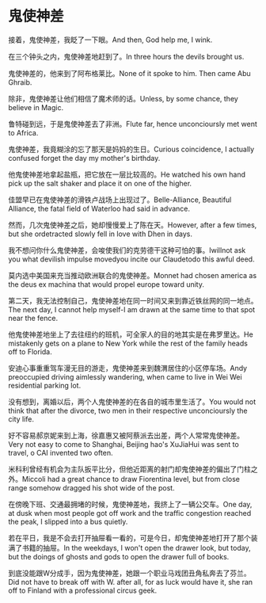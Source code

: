 # 鬼使神差

<p><span class="chinese">接着，鬼使神差，我眨了一下眼。</span><span class="english">And then, God help me, I wink.</span></p>

<p><span class="chinese">在三个钟头之内，鬼使神差地赶到了。</span><span class="english">In three hours the devils brought us.</span></p>

<p><span class="chinese">鬼使神差的，他来到了阿布格莱比。</span><span class="english">None of it spoke to him. Then came Abu Ghraib.</span></p>

<p><span class="chinese">除非，鬼使神差让他们相信了魔术师的话。</span><span class="english">Unless, by some chance, they believe in Magic.</span></p>

<p><span class="chinese">鲁特碰到远，于是鬼使神差去了非洲。</span><span class="english">Flute far, hence unconcioursly met went to Africa.</span></p>

<p><span class="chinese">鬼使神差，我竟糊涂的忘了那天是妈妈的生日。</span><span class="english">Curious coincidence, I actually confused forget the day my mother's birthday.</span></p>

<p><span class="chinese">他鬼使神差地拿起盐瓶，把它放在一层比较高的。</span><span class="english">He watched his own hand pick up the salt shaker and place it on one of the higher.</span></p>

<p><span class="chinese">佳盟早已在鬼使神差的滑铁卢战场上出现过了。</span><span class="english">Belle-Alliance, Beautiful Alliance, the fatal field of Waterloo had said in advance.</span></p>

<p><span class="chinese">然而，几次鬼使神差之后，她却慢慢爱上了陈在天。</span><span class="english">However, after a few times, but she ordetracted slowly fell in love with Dhen in days.</span></p>

<p><span class="chinese">我不想问你什么鬼使神差，会唆使我们的克劳德干这种可怕的事。</span><span class="english">Iwillnot ask you what devilish impulse movedyou incite our Claudetodo this awful deed.</span></p>

<p><span class="chinese">莫内选中美国来充当推动欧洲联合的鬼使神差。</span><span class="english">Monnet had chosen america as the deus ex machina that would propel europe toward unity.</span></p>

<p><span class="chinese">第二天，我无法控制自己，鬼使神差地在同一时间又来到靠近铁丝网的同一地点。</span><span class="english">The next day, I cannot help myself-I am drawn at the same time to that spot near the fence.</span></p>

<p><span class="chinese">他鬼使神差地坐上了去往纽约的班机，可全家人的目的地其实是在弗罗里达。</span><span class="english">He mistakenly gets on a plane to New York while the rest of the family heads off to Florida.</span></p>

<p><span class="chinese">安迪心事重重驾车漫无目的游走，鬼使神差来到魏渭居住的小区停车场。</span><span class="english">Andy preoccupied driving aimlessly wandering, when came to live in Wei Wei residential parking lot.</span></p>

<p><span class="chinese">没有想到，离婚以后，两个人鬼使神差的在各自的城市里生活了。</span><span class="english">You would not think that after the divorce, two men in their respective unconcioursly the city life.</span></p>

<p><span class="chinese">好不容易郝京妮来到上海，徐嘉惠又被阿蔡派去出差，两个人常常鬼使神差。</span><span class="english">Very not easy to come to Shanghai, Beijing hao's XuJiaHui was sent to travel, o CAI invented two often.</span></p>

<p><span class="chinese">米科利曾经有机会为主队扳平比分，但他近距离的射门却鬼使神差的偏出了门柱之外。</span><span class="english">Miccoli had a great chance to draw Fiorentina level, but from close range somehow dragged his shot wide of the post.</span></p>

<p><span class="chinese">在傍晚下班、交通最拥堵的时候，鬼使神差地，我挤上了一辆公交车。</span><span class="english">One day, at dusk when most people got off work and the traffic congestion reached the peak, I slipped into a bus quietly.</span></p>

<p><span class="chinese">若在平日，我是不会去打开抽屉看一看的，可是今日，却鬼使神差地打开了那个装满了书籍的抽屉。</span><span class="english">In the weekdays, I won't open the drawer look, but today, but the doings of ghosts and gods to open the drawer full of books.</span></p>

<p><span class="chinese">到底没能跟W分成手，因为鬼使神差，她跟一个职业马戏团丑角私奔去了芬兰。</span><span class="english">Did not have to break off with W. after all, for as luck would have it, she ran off to Finland with a professional circus geek.</span></p>

